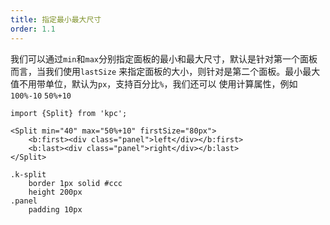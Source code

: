 ```yaml
---
title: 指定最小最大尺寸
order: 1.1
---
```


我们可以通过`min`和`max`分别指定面板的最小和最大尺寸，默认是针对第一个面板而言，当我们使用`lastSize`
来指定面板的大小，则针对是第二个面板。最小最大值不用带单位，默认为`px`，支持百分比`%`，我们还可以
使用计算属性，例如`100%-10` `50%+10`

```vdt
import {Split} from 'kpc';

<Split min="40" max="50%+10" firstSize="80px">
    <b:first><div class="panel">left</div></b:first>
    <b:last><div class="panel">right</div></b:last>
</Split>
```

```styl
.k-split
    border 1px solid #ccc
    height 200px
.panel
    padding 10px
```
